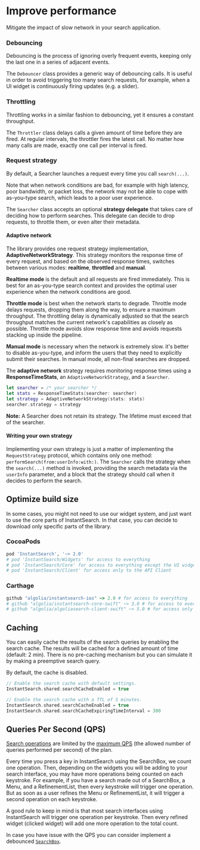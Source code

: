 # Improve performance

Mitigate the impact of slow network in your search application.

### Debouncing

Debouncing is the process of ignoring overly frequent events, keeping only the last one in a series of adjacent events.

The `Debouncer` class provides a generic way of debouncing calls. It is useful in order to avoid triggering too many search requests, for example, when a UI widget is continuously firing updates (e.g. a slider).

### Throttling

Throttling works in a similar fashion to debouncing, yet it ensures a constant throughput.

The `Throttler` class delays calls a given amount of time before they are fired. At regular intervals, the throttler fires the latest call. No matter how many calls are made, exactly one call per interval is fired.

### Request strategy

By default, a Searcher launches a request every time you call `search(...)`.

Note that when network conditions are bad, for example with high latency, poor bandwidth, or packet loss, the network may not be able to cope with as-you-type search, which leads to a poor user experience.

The `Searcher` class accepts an optional **strategy delegate** that takes care of deciding how to perform searches. This delegate can decide to drop requests, to throttle them, or even alter their metadata.

#### Adaptive network

The library provides one request strategy implementation, **AdaptiveNetworkStrategy**. This strategy monitors the response time of every request, and based on the observed response times, switches between various modes: **realtime**, **throttled** and **manual**.

**Realtime mode** is the default and all requests are fired immediately. This is best for an as-you-type search context and provides the optimal user experience when the network conditions are good.

**Throttle mode** is best when the network starts to degrade. Throttle mode delays requests, dropping them along the way, to ensure a maximum throughput. The throttling delay is dynamically adjusted so that the search throughput matches the current network's capabilities as closely as possible. Throttle mode avoids slow response time and avoids requests stacking up inside the pipeline. 

**Manual mode** is necessary when the network is extremely slow. it's better to disable as-you-type, and inform the users that they need to explicitly submit their searches. In manual mode, all non-final searches are dropped.

The **adaptive network** strategy requires monitoring response times using a **ResponseTimeStats**, an `AdaptiveNetworkStrategy`, and a `Searcher`.

```swift
let searcher = /* your searcher */
let stats = ResponseTimeStats(searcher: searcher)
let strategy = AdaptiveNetworkStrategy(stats: stats)
searcher.strategy = strategy
```

**Note:** A Searcher does not retain its strategy. The lifetime must exceed that of the searcher.


#### Writing your own strategy

Implementing your own strategy is just a matter of implementing the `RequestStrategy` protocol, which contains only one method: `performSearch(from:userInfo:with:)`. The `Searcher` calls the strategy when the `search(...)` method is invoked, providing the search metadata via the `userInfo` parameter, and a block that the strategy should call when it decides to perform the search.


## Optimize build size

In some cases, you might not need to use our widget system, and just want to use the core parts of InstantSearch. In that case, you can decide to download only specific parts of the library.

### CocoaPods

```ruby
pod 'InstantSearch', '~> 2.0'
# pod 'InstantSearch/Widgets' for access to everything
# pod 'InstantSearch/Core' for access to everything except the UI widgets
# pod 'InstantSearch/Client' for access only to the API Client
```

### Carthage

```ruby
github "algolia/instantsearch-ios" ~> 2.0 # for access to everything
# github "algolia/instantsearch-core-swift" ~> 3.0 # for access to everything except the UI widgets
# github "algolia/algoliasearch-client-swift" ~> 5.0 # for access only to the API Client
```

## Caching

You can easily cache the results of the search queries by enabling the search cache. The results will be cached for a defined amount of time (default: 2 min). There is no pre-caching mechanism but you can simulate it by making a preemptive search query.

By default, the cache is disabled.

```swift
// Enable the search cache with default settings.
InstantSearch.shared.searchCacheEnabled = true

// Enable the search cache with a TTL of 5 minutes.
InstantSearch.shared.searchCacheEnabled = true
InstantSearch.shared.searchCacheExpiringTimeInterval = 300
```

## Queries Per Second (QPS)

[Search operations](<%= app_data.instantsearch.links.faq.operations %>) are limited by the [maximum QPS](<%= app_data.instantsearch.links.faq.qps %>) (the allowed number of queries performed per second) of the plan.

Every time you press a key in InstantSearch using the SearchBox, we count one operation. Then, depending on the widgets you will be adding to your search interface, you may have more operations being counted on each keystroke. For example, if you have a search made out of a SearchBox, a Menu, and a RefinementList, then every keystroke will trigger one operation. But as soon as a user refines the Menu or RefinementList, it will trigger a second operation on each keystroke.

A good rule to keep in mind is that most search interfaces using InstantSearch will trigger one operation per keystroke. Then every refined widget (clicked widget) will add one more operation to the total count.

In case you have issue with the QPS you can consider implement a debounced [`SearchBox`](/doc/api-reference/widgets/search-box/ios/).
